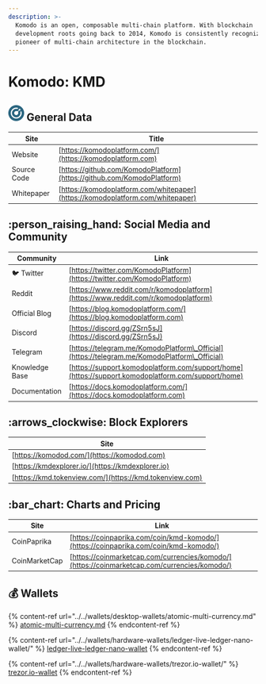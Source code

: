 ```yaml
---
description: >-
  Komodo is an open, composable multi-chain platform. With blockchain
  development roots going back to 2014, Komodo is consistently recognized as a
  pioneer of multi-chain architecture in the blockchain.
---
```


# Komodo: KMD

## <img src="../../.gitbook/assets/kmd.png" alt="" data-size="original"> General Data

| Site        | Title                                                                          |
| ----------- | ------------------------------------------------------------------------------ |
| Website     | [https://komodoplatform.com/](https://komodoplatform.com)                      |
| Source Code | [https://github.com/KomodoPlatform](https://github.com/KomodoPlatform)         |
| Whitepaper  | [https://komodoplatform.com/whitepaper](https://komodoplatform.com/whitepaper) |

## :person\_raising\_hand: Social Media and Community

| Community      | Link                                                                                               |
| -------------- | -------------------------------------------------------------------------------------------------- |
| :bird: Twitter | [https://twitter.com/KomodoPlatform](https://twitter.com/KomodoPlatform)                           |
| Reddit         | [https://www.reddit.com/r/komodoplatform](https://www.reddit.com/r/komodoplatform)                 |
| Official Blog  | [https://blog.komodoplatform.com/](https://blog.komodoplatform.com)                                |
| Discord        | [https://discord.gg/ZSrn5sJ](https://discord.gg/ZSrn5sJ)                                           |
| Telegram       | [https://telegram.me/KomodoPlatform\_Official](https://telegram.me/KomodoPlatform\_Official)       |
| Knowledge Base | [https://support.komodoplatform.com/support/home](https://support.komodoplatform.com/support/home) |
| Documentation  | [https://docs.komodoplatform.com/](https://docs.komodoplatform.com)                                |

## :arrows\_clockwise: Block Explorers

| Site                                                    |
| ------------------------------------------------------- |
| [https://komodod.com/](https://komodod.com)             |
| [https://kmdexplorer.io/](https://kmdexplorer.io)       |
| [https://kmd.tokenview.com/](https://kmd.tokenview.com) |

## :bar\_chart: Charts and Pricing

| Site          | Link                                                                                         |
| ------------- | -------------------------------------------------------------------------------------------- |
| CoinPaprika   | [https://coinpaprika.com/coin/kmd-komodo/](https://coinpaprika.com/coin/kmd-komodo/)         |
| CoinMarketCap | [https://coinmarketcap.com/currencies/komodo/](https://coinmarketcap.com/currencies/komodo/) |

## :moneybag: Wallets

{% content-ref url="../../wallets/desktop-wallets/atomic-multi-currency.md" %}
[atomic-multi-currency.md](../../wallets/desktop-wallets/atomic-multi-currency.md)
{% endcontent-ref %}

{% content-ref url="../../wallets/hardware-wallets/ledger-live-ledger-nano-wallet/" %}
[ledger-live-ledger-nano-wallet](../../wallets/hardware-wallets/ledger-live-ledger-nano-wallet/)
{% endcontent-ref %}

{% content-ref url="../../wallets/hardware-wallets/trezor.io-wallet/" %}
[trezor.io-wallet](../../wallets/hardware-wallets/trezor.io-wallet/)
{% endcontent-ref %}
